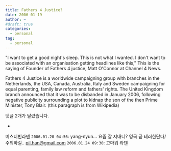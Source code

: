 ```yaml
---
title: Fathers 4 Justice?
date: 2006-01-19
author: ~
#draft: true
categories:
  - personal
tag:
  - personal
---
```




"I want to get a good night's sleep. This is not what I wanted. I don't want to be associated with an organisation getting headlines like this,"
This is the saying of Founder of Fathers 4 justice, Matt O'Connor at Channel 4 News.

Fathers 4 Justice is a worldwide campaigning group with branches in the Netherlands, the USA, Canada, Australia, Italy and Sweden campaigning for equal parenting, family law reform and fathers' rights. 
The United Kingdom branch announced that it was to be disbanded in January 2006, following negative publicity surrounding a plot to kidnap the son of the then Prime Minister, Tony Blair. (this paragraph is from Wikipedia)




 댓글  2개가 달렸습니다.

- 
 미스터빈라덴 `2006.01.20 04:56`: 
yang-nyun... 요즘 잘 지내니? 영국 곧 테러한단다/ 주의하길..
 pil.han@gmail.com `2006.01.24 09:30`: 
고마워 라덴




